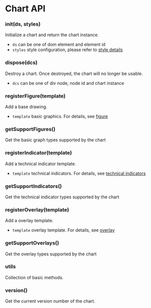 # Chart API

### init(ds, styles)
Initialize a chart and return the chart instance.
- `ds` can be one of dom element and element id
- `styles` style configuration, please refer to [style details](styles.md)

### dispose(dcs)
Destroy a chart. Once destroyed, the chart will no longer be usable.
- `dcs` can be one of div node, node id and chart instance


### registerFigure(template)
Add a base drawing.
- `template` basic graphics. For details, see [figure](figure.md)


### getSupportFigures()
Get the basic graph types supported by the chart

### registerIndicator(template)
Add a technical indicator template.
- `template` technical indicators. For details, see [technical indicators](indicator.md)

### getSupportIndicators()
Get the technical indicator types supported by the chart

### registerOverlay(template)
Add a overlay template.
- `template` overlay template. For details, see [overlay](overlay.md)

### getSupportOverlays()
Get the overlay types supported by the chart

### utils
Collection of basic methods.

### version()
Get the current version number of the chart.




